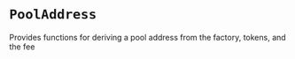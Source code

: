 
# `PoolAddress`

    
Provides functions for deriving a pool address from the factory, tokens, and the fee

    

